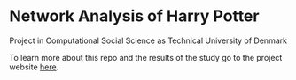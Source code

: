 # Network Analysis of Harry Potter
Project in Computational Social Science as Technical University of Denmark

To learn more about this repo and the results of the study go to the project website [here](https://wdmdev.github.io/comsocsci2021-project/).
